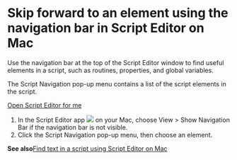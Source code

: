 # Skip forward to an element using the navigation bar in Script Editor on Mac

Use the navigation bar at the top of the Script Editor window to find useful elements in a script, such as routines, properties, and global variables.

The Script Navigation pop-up menu contains a list of the script elements in the script.

[Open Script Editor for me](https://support.apple.com/guide/script-editor/skip-element-navigation-bar--scpedt1124/2.11/mac/x-help-action:/openApp?bundleId=com.apple.ScriptEditor2)

1. In the Script Editor app ![](https://help.apple.com/assets/67DB7E842551EA97CB00BED5/67DB7E8502C5F38AAF0D7DC6/en_US/2d1774dafc25e40f6f806216d54cdf01.png) on your Mac, choose View > Show Navigation Bar if the navigation bar is not visible.
2. Click the Script Navigation pop-up menu, then choose an element.

**See also**[Find text in a script using Script Editor on Mac](https://support.apple.com/guide/script-editor/find-text-in-a-script-scpedt1073/2.11/mac/26)
